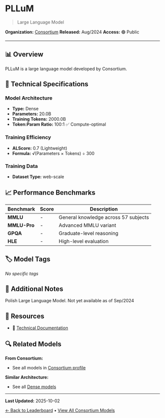 # PLLuM

> Large Language Model

**Organization:** [Consortium](../../labs/consortium.md)
**Released:** Aug/2024
**Access:** 🟢 Public

---

## 📊 Overview

PLLuM is a large language model developed by Consortium.

## 🔧 Technical Specifications

### Model Architecture
- **Type:** Dense
- **Parameters:** 20.0B
- **Training Tokens:** 2000.0B
- **Token:Param Ratio:** 100:1 ✅ Compute-optimal

### Training Efficiency
- **ALScore:** 0.7 (Lightweight)
- **Formula:** √(Parameters × Tokens) ÷ 300

### Training Data
- **Dataset Type:** web-scale

## 📈 Performance Benchmarks

| Benchmark | Score | Description |
|-----------|-------|-------------|
| **MMLU** | - | General knowledge across 57 subjects |
| **MMLU-Pro** | - | Advanced MMLU variant |
| **GPQA** | - | Graduate-level reasoning |
| **HLE** | - | High-level evaluation |

## 🏷️ Model Tags

_No specific tags_

## 📝 Additional Notes

Polish Large Language Model. Not yet available as of Sep/2024

## 🔗 Resources

- 📄 [Technical Documentation](https://opi.org.pl/en/the-launch-of-the-first-polish-open-large-language-model-pllum/)

## 🔍 Related Models

**From Consortium:**
- See all models in [Consortium profile](../../labs/consortium.md)

**Similar Architecture:**
- See all [Dense models](../../architectures/dense.md)

---

**Last Updated:** 2025-10-02

[← Back to Leaderboard](../../README.md) • [View All Consortium Models](../../labs/consortium.md)
